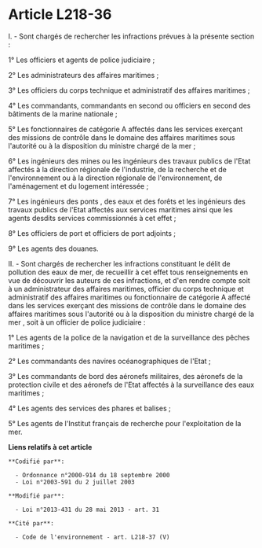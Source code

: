 # Article L218-36

I. - Sont chargés de rechercher les infractions prévues à la présente section : 

1° Les officiers et agents de police judiciaire ; 

2° Les administrateurs des affaires maritimes ; 

3° Les officiers du corps technique et administratif des affaires maritimes ; 

4° Les commandants, commandants en second ou officiers en second des bâtiments de la marine nationale ; 

5° Les fonctionnaires de catégorie A affectés dans les services exerçant des missions de contrôle dans le domaine des
affaires maritimes sous l'autorité ou à la disposition du ministre chargé de la mer ;

6° Les ingénieurs des mines ou les ingénieurs des travaux publics de l'Etat affectés à la direction régionale de l'industrie,
de la recherche et de l'environnement ou à la direction régionale de l'environnement, de l'aménagement et du logement
intéressée ; 

7° Les ingénieurs des ponts , des eaux et des forêts et les ingénieurs des travaux publics de l'Etat affectés aux services
maritimes ainsi que les agents desdits services commissionnés à cet effet ; 

8° Les officiers de port et officiers de port adjoints ; 

9° Les agents des douanes. 

II. - Sont chargés de rechercher les infractions constituant le délit de pollution des eaux de mer, de recueillir à cet effet
tous renseignements en vue de découvrir les auteurs de ces infractions, et d'en rendre compte soit à un administrateur des
affaires maritimes, officier du corps technique et administratif des affaires maritimes ou fonctionnaire de catégorie A
affecté dans les services exerçant des missions de contrôle dans le domaine des affaires maritimes sous l'autorité ou à la
disposition du ministre chargé de la mer , soit à un officier de police judiciaire : 

1° Les agents de la police de la navigation et de la surveillance des pêches maritimes ; 

2° Les commandants des navires océanographiques de l'Etat ; 

3° Les commandants de bord des aéronefs militaires, des aéronefs de la protection civile et des aéronefs de l'Etat affectés à
la surveillance des eaux maritimes ; 

4° Les agents des services des phares et balises ; 

5° Les agents de l'Institut français de recherche pour l'exploitation de la mer.

**Liens relatifs à cet article**

	**Codifié par**:

	  - Ordonnance n°2000-914 du 18 septembre 2000
	  - Loi n°2003-591 du 2 juillet 2003

	**Modifié par**:

	  - Loi n°2013-431 du 28 mai 2013 - art. 31

	**Cité par**:

	  - Code de l'environnement - art. L218-37 (V)
